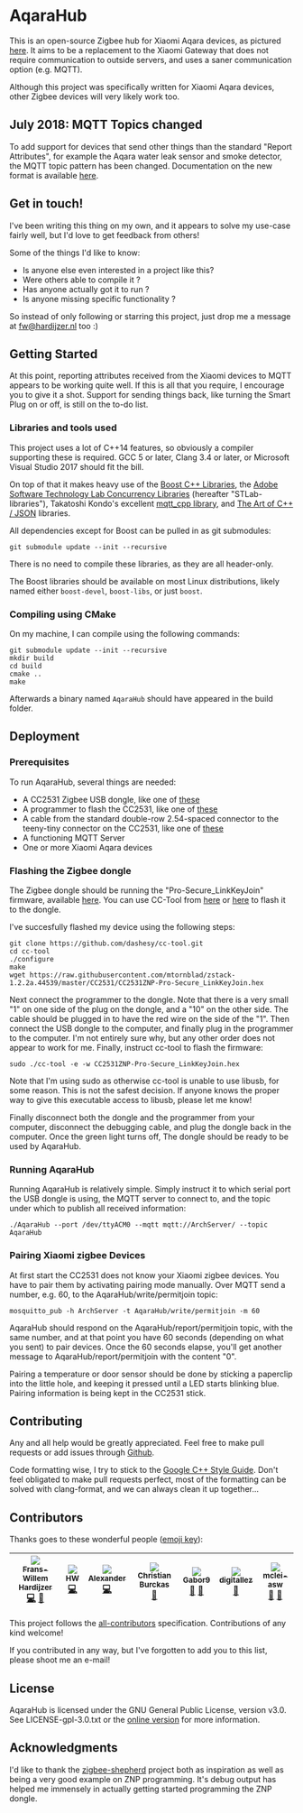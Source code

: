 # AqaraHub

This is an open-source Zigbee hub for Xiaomi Aqara devices, as pictured [here](https://des.gbtcdn.com/uploads/pdm-desc-pic/Electronic/image/2017/04/25/20170425155840_15186.jpg). It aims to be a replacement to the Xiaomi Gateway that does not require communication to outside servers, and uses a saner communication option (e.g. MQTT).

Although this project was specifically written for Xiaomi Aqara devices, other Zigbee devices will very likely work too.

## July 2018: MQTT Topics changed
To add support for devices that send other things than the standard "Report Attributes", for example the Aqara water leak sensor and smoke detector, the MQTT topic pattern has been changed. Documentation on the new format is available [here](documentation/mqtt-topics.md).

## Get in touch!
I've been writing this thing on my own, and it appears to solve my use-case fairly well, but I'd love to get feedback from others!

Some of the things I'd like to know:

* Is anyone else even interested in a project like this?
* Were others able to compile it ?
* Has anyone actually got it to run ?
* Is anyone missing specific functionality ?

So instead of only following or starring this project, just drop me a message at fw@hardijzer.nl too :)

## Getting Started

At this point, reporting attributes received from the Xiaomi devices to MQTT appears to be working quite well. If this is all that you require, I encourage you to give it a shot.
Support for sending things back, like turning the Smart Plug on or off, is still on the to-do list.

### Libraries and tools used

This project uses a lot of C++14 features, so obviously a compiler supporting these is required. GCC 5 or later, Clang 3.4 or later, or Microsoft Visual Studio 2017 should fit the bill.

On top of that it makes heavy use of the [Boost C++ Libraries](http://www.boost.org/), the [Adobe Software Technology Lab Concurrency Libraries](https://github.com/stlab/libraries/) (hereafter "STLab-libraries"), Takatoshi Kondo's excellent [mqtt\_cpp library](https://github.com/redboltz/mqtt_cpp), and [The Art of C++ / JSON](https://github.com/taocpp/json) libraries.

All dependencies except for Boost can be pulled in as git submodules:
```
git submodule update --init --recursive
```
There is no need to compile these libraries, as they are all header-only.

The Boost libraries should be available on most Linux distributions, likely named either ```boost-devel```, ```boost-libs```, or just ```boost```.

### Compiling using CMake
On my machine, I can compile using the following commands:
```
git submodule update --init --recursive
mkdir build
cd build
cmake ..
make
```
Afterwards a binary named ```AqaraHub``` should have appeared in the build folder.

## Deployment

### Prerequisites
To run AqaraHub, several things are needed:

- A CC2531 Zigbee USB dongle, like one of [these](https://www.aliexpress.com/wholesale?SearchText=CC2531+USB+Dongle)
- A programmer to flash the CC2531, like one of [these](https://www.aliexpress.com/wholesale?catId=0&initiative_id=SB_20180329140214&SearchText=CC+Debugger+ZIGBEE+emulator)
- A cable from the standard double-row 2.54-spaced connector to the teeny-tiny connector on the CC2531, like one of [these](https://www.aliexpress.com/wholesale?SearchText=CC2531+Cable)
- A functioning MQTT Server
- One or more Xiaomi Aqara devices

### Flashing the Zigbee dongle
The Zigbee dongle should be running the "Pro-Secure\_LinkKeyJoin" firmware, available [here](https://github.com/mtornblad/zstack-1.2.2a.44539/blob/master/CC2531/CC2531ZNP-Pro-Secure_LinkKeyJoin.hex). You can use CC-Tool from [here](https://sourceforge.net/projects/cctool/files/) or [here](https://github.com/dashesy/cc-tool) to flash it to the dongle.

I've succesfully flashed my device using the following steps:
```
git clone https://github.com/dashesy/cc-tool.git
cd cc-tool
./configure
make
wget https://raw.githubusercontent.com/mtornblad/zstack-1.2.2a.44539/master/CC2531/CC2531ZNP-Pro-Secure_LinkKeyJoin.hex
```
Next connect the programmer to the dongle. Note that there is a very small "1" on one side of the plug on the dongle, and a "10" on the other side. The cable should be plugged in to have the red wire on the side of the "1". Then connect the USB dongle to the computer, and finally plug in the programmer to the computer. I'm not entirely sure why, but any other order does not appear to work for me.
Finally, instruct cc-tool to flash the firmware:
```
sudo ./cc-tool -e -w CC2531ZNP-Pro-Secure_LinkKeyJoin.hex
```
Note that I'm using sudo as otherwise cc-tool is unable to use libusb, for some reason. This is not the safest decision. If anyone knows the proper way to give this executable access to libusb, please let me know!

Finally disconnect both the dongle and the programmer from your computer, disconnect the debugging cable, and plug the dongle back in the computer. Once the green light turns off, The dongle should be ready to be used by AqaraHub.

### Running AqaraHub
Running AqaraHub is relatively simple. Simply instruct it to which serial port the USB dongle is using, the MQTT server to connect to, and the topic under which to publish all received information:
```
./AqaraHub --port /dev/ttyACM0 --mqtt mqtt://ArchServer/ --topic AqaraHub
```

### Pairing Xiaomi zigbee Devices
At first start the CC2531 does not know your Xiaomi zigbee devices. You have to pair them by activating pairing mode manually. Over MQTT send a number, e.g. 60, to the AqaraHub/write/permitjoin topic:
```
mosquitto_pub -h ArchServer -t AqaraHub/write/permitjoin -m 60
```
AqaraHub should respond on the AqaraHub/report/permitjoin topic, with the same number, and at that point you have 60 seconds (depending on what you sent) to pair devices. Once the 60 seconds elapse, you'll get another message to AqaraHub/report/permitjoin with the content "0".

Pairing a temperature or door sensor should be done by sticking a paperclip into the little hole, and keeping it pressed until a LED starts blinking blue.
Pairing information is being kept in the CC2531 stick. 

## Contributing
Any and all help would be greatly appreciated. Feel free to make pull requests or add issues through [Github](https://github.com/Frans-Willem/AqaraHub).

Code formatting wise, I try to stick to the [Google C++ Style Guide](https://google.github.io/styleguide/cppguide.html). Don't feel obligated to make pull requests perfect, most of the formatting can be solved with clang-format, and we can always clean it up together...

## Contributors

Thanks goes to these wonderful people ([emoji key](https://github.com/kentcdodds/all-contributors#emoji-key)):

<!-- ALL-CONTRIBUTORS-LIST:START - Do not remove or modify this section -->
<!-- prettier-ignore -->
| [<img src="https://avatars3.githubusercontent.com/u/346213?v=4" width="px;"/><br /><sub><b>Frans-Willem Hardijzer</b></sub>](https://github.com/Frans-Willem)<br />[💻](https://github.com/Frans-Willem/AqaraHub/commits?author=Frans-Willem "Code") [📖](https://github.com/Frans-Willem/AqaraHub/commits?author=Frans-Willem "Documentation") | [<img src="https://avatars3.githubusercontent.com/u/964349?v=4" width="px;"/><br /><sub><b>HW</b></sub>](https://github.com/hwhw)<br />[💻](https://github.com/Frans-Willem/AqaraHub/commits?author=hwhw "Code") | [<img src="https://avatars1.githubusercontent.com/u/14371747?v=4" width="px;"/><br /><sub><b>Alexander</b></sub>](https://www.qt.io/)<br />[💻](https://github.com/Frans-Willem/AqaraHub/commits?author=speqtr "Code") | [<img src="https://avatars3.githubusercontent.com/u/32123268?v=4" width="px;"/><br /><sub><b>Christian Burckas</b></sub>](https://github.com/cbu99)<br />[📖](https://github.com/Frans-Willem/AqaraHub/commits?author=cbu99 "Documentation") | [<img src="https://avatars3.githubusercontent.com/u/36307796?v=4" width="px;"/><br /><sub><b>Gabor9</b></sub>](https://github.com/Gabor9)<br />[📖](https://github.com/Frans-Willem/AqaraHub/commits?author=Gabor9 "Documentation") [🐛](https://github.com/Frans-Willem/AqaraHub/issues?q=author%3AGabor9 "Bug reports") | [<img src="https://avatars1.githubusercontent.com/u/6229178?v=4" width="px;"/><br /><sub><b>digitallez</b></sub>](https://github.com/digitallez)<br />[🐛](https://github.com/Frans-Willem/AqaraHub/issues?q=author%3Adigitallez "Bug reports") | [<img src="https://avatars1.githubusercontent.com/u/7412648?v=4" width="px;"/><br /><sub><b>mclei-asw</b></sub>](https://github.com/mclei-asw)<br />[🐛](https://github.com/Frans-Willem/AqaraHub/issues?q=author%3Amclei-asw "Bug reports") [🤔](#ideas-mclei-asw "Ideas, Planning, & Feedback") |
| :---: | :---: | :---: | :---: | :---: | :---: | :---: |
<!-- ALL-CONTRIBUTORS-LIST:END -->

This project follows the [all-contributors](https://github.com/kentcdodds/all-contributors) specification. Contributions of any kind welcome!

If you contributed in any way, but I've forgotten to add you to this list, please shoot me an e-mail!

## License
AqaraHub is licensed under the GNU General Public License, version v3.0. See LICENSE-gpl-3.0.txt or the [online version](https://www.gnu.org/licenses/gpl-3.0.txt) for more information.

## Acknowledgments
I'd like to thank the [zigbee-shepherd](https://github.com/zigbeer/zigbee-shepherd) project both as inspiration as well as being a very good example on ZNP programming. It's debug output has helped me immensely in actually getting started programming the ZNP dongle.
